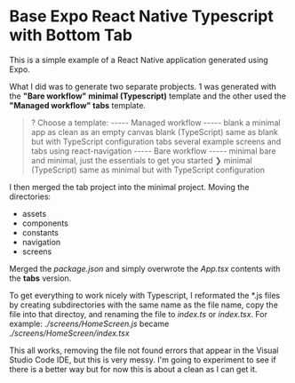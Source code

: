 # Base Expo React Native Typescript with Bottom Tab

This is a simple example of a React Native application generated using Expo.

What I did was to generate two separate probjects. 1 was generated with the **"Bare workflow" minimal (Typescript)** template and the other used the **"Managed workflow" tabs** template.

> ? Choose a template:
   ----- Managed workflow -----
   blank                 a minimal app as clean as an empty canvas
   blank (TypeScript)    same as blank but with TypeScript configuration
   tabs                  several example screens and tabs using react-navigation
   ----- Bare workflow -----
   minimal               bare and minimal, just the essentials to get you started
 ❯ minimal (TypeScript)  same as minimal but with TypeScript configuration

I then merged the tab project into the minimal project. Moving the directories:
- assets
- components
- constants
- navigation
- screens

Merged the *package.json* and simply overwrote the *App.tsx* contents with the **tabs** version.

To get everything to work nicely with Typescript, I reformated the \*.js files by creating subdirectories with the same name as the file name, copy the file into that directoy, and renaming the file to *index.ts* or *index.tsx*. For example: *./screens/HomeScreen.js* became *./screens/HomeScreen/index.tsx*

This all works, removing the file not found errors that appear in the Visual Studio Code IDE, but this is very messy. I'm going to experiment to see if there is a better way but for now this is about a clean as I can get it.
